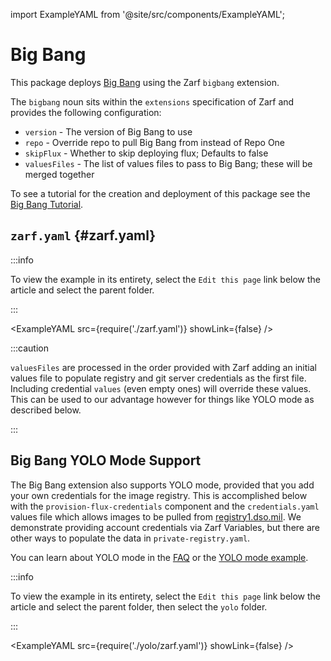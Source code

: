 import ExampleYAML from '@site/src/components/ExampleYAML';

# Big Bang

This package deploys [Big Bang](https://repo1.dso.mil/platform-one/big-bang/bigbang) using the Zarf `bigbang` extension.

The `bigbang` noun sits within the `extensions` specification of Zarf and provides the following configuration:

- `version`     - The version of Big Bang to use
- `repo`        - Override repo to pull Big Bang from instead of Repo One
- `skipFlux`    - Whether to skip deploying flux; Defaults to false
- `valuesFiles` - The list of values files to pass to Big Bang; these will be merged together

To see a tutorial for the creation and deployment of this package see the [Big Bang Tutorial](../../docs/5-zarf-tutorials/6-big-bang.md).

## `zarf.yaml` {#zarf.yaml}

:::info

To view the example in its entirety, select the `Edit this page` link below the article and select the parent folder.

:::

<ExampleYAML src={require('./zarf.yaml')} showLink={false} />

:::caution

`valuesFiles` are processed in the order provided with Zarf adding an initial values file to populate registry and git server credentials as the first file.  Including credential `values` (even empty ones) will override these values.  This can be used to our advantage however for things like YOLO mode as described below.

:::

## Big Bang YOLO Mode Support

The Big Bang extension also supports YOLO mode, provided that you add your own credentials for the image registry. This is accomplished below with the `provision-flux-credentials` component and the `credentials.yaml` values file which allows images to be pulled from [registry1.dso.mil](https://registry1.dso.mil). We demonstrate providing account credentials via Zarf Variables, but there are other ways to populate the data in `private-registry.yaml`.

You can learn about YOLO mode in the [FAQ](../../docs/8-faq.md#what-is-yolo-mode-and-why-would-i-use-it) or the [YOLO mode example](../yolo/README.md).

:::info

To view the example in its entirety, select the `Edit this page` link below the article and select the parent folder, then select the `yolo` folder.

:::

<ExampleYAML src={require('./yolo/zarf.yaml')} showLink={false} />

